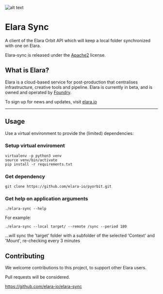 ![alt text](https://storage.googleapis.com/elara-ui-store/elara_flow_logo_white.png "Elara.io")

# Elara Sync
A client of the Elara Orbit API which will keep a local folder synchronized with one on Elara.

Elara-sync is released under the [Apache2](http://www.apache.org/licenses/LICENSE-2.0) license.

## What is Elara?
Elara is a cloud-based service for post-production that centralises infrastructure, creative tools and pipeline. Elara is currently in beta, and is owned and operated by [Foundry](https://www.foundry.com).

To sign up for news and updates, visit [elara.io](https://elara.io)

---

## Usage
Use a virtual environment to provide the (limited) dependencies:

### Setup virtual enviroment
    virtualenv -p python3 venv
    source venv/bin/activate 
	pip install -r requirements.txt

### Get dependency
    git clone https://github.com/elara-io/pyorbit.git

### Get help on application arguments
	./elara-sync --help

For example: 

    ./elara-sync --local target/ --remote /sync --period 180

...will sync the 'target' folder with a subfolder of the selected 'Context' and 'Mount', re-checking every 3 minutes

## Contributing
We welcome contributions to this project, to support other Elara users.

Pull requests will be considered.

https://github.com/elara-io/elara-sync

